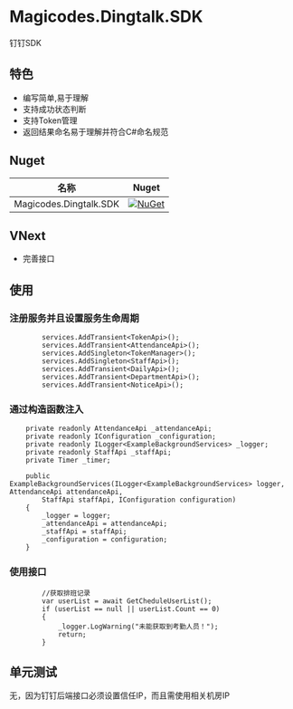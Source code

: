 # Magicodes.Dingtalk.SDK
钉钉SDK

## 特色

* 编写简单,易于理解
* 支持成功状态判断
* 支持Token管理
* 返回结果命名易于理解并符合C#命名规范

## Nuget

| 名称     |      Nuget      | 
|----------|:-------------:|
| Magicodes.Dingtalk.SDK  |  [![NuGet](https://buildstats.info/nuget/Magicodes.Dingtalk.SDK)](https://www.nuget.org/packages/Magicodes.Dingtalk.SDK) |


## VNext

* 完善接口

## 使用

### 注册服务并且设置服务生命周期

            services.AddTransient<TokenApi>();
            services.AddTransient<AttendanceApi>();
            services.AddSingleton<TokenManager>();
            services.AddSingleton<StaffApi>();
            services.AddTransient<DailyApi>();
            services.AddTransient<DepartmentApi>();
            services.AddTransient<NoticeApi>();

### 通过构造函数注入

        private readonly AttendanceApi _attendanceApi;
        private readonly IConfiguration _configuration;
        private readonly ILogger<ExampleBackgroundServices> _logger;
        private readonly StaffApi _staffApi;
        private Timer _timer;

        public ExampleBackgroundServices(ILogger<ExampleBackgroundServices> logger, AttendanceApi attendanceApi,
            StaffApi staffApi, IConfiguration configuration)
        {
            _logger = logger;
            _attendanceApi = attendanceApi;
            _staffApi = staffApi;
            _configuration = configuration;
        }

### 使用接口

            //获取排班记录
            var userList = await GetCheduleUserList();
            if (userList == null || userList.Count == 0)
            {
                _logger.LogWarning("未能获取到考勤人员！");
                return;
            }

## 单元测试

无，因为钉钉后端接口必须设置信任IP，而且需使用相关机房IP